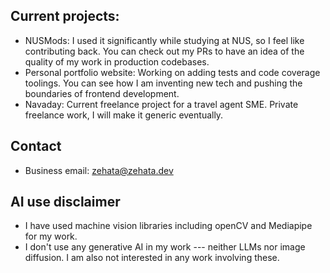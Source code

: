 ## Current projects:
- NUSMods: I used it significantly while studying at NUS, so I feel like contributing back. You can check out my PRs to have an idea of the quality of my work in production codebases.
- Personal portfolio website: Working on adding tests and code coverage toolings. You can see how I am inventing new tech and pushing the boundaries of frontend development.
- Navaday: Current freelance project for a travel agent SME. Private freelance work, I will make it generic eventually.

## Contact
- Business email: zehata@zehata.dev

## AI use disclaimer
- I have used machine vision libraries including openCV and Mediapipe for my work.
- I don't use any generative AI in my work --- neither LLMs nor image diffusion. I am also not interested in any work involving these.
